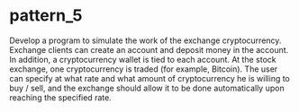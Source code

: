 # pattern_5
Develop a program to simulate the work of the exchange cryptocurrency. Exchange clients can create an account and deposit money in the account. In addition, a cryptocurrency wallet is tied to each account. At the stock exchange, one cryptocurrency is traded (for example, Bitcoin). The user can specify at what rate and what amount of cryptocurrency he is willing to buy / sell, and the exchange should allow it to be done automatically upon reaching the specified rate.
